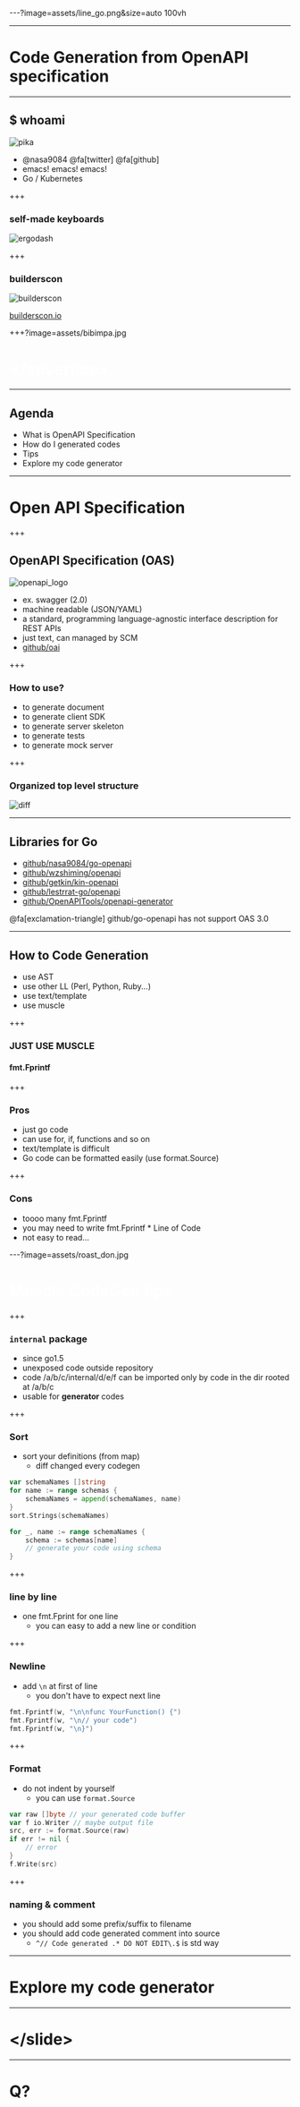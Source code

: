 ---?image=assets/line_go.png&size=auto 100vh

---

# Code Generation from OpenAPI specification

---

## $ whoami

![pika](assets/pika.png)
* @nasa9084 @fa[twitter] @fa[github]
* emacs! emacs! emacs!
* Go / Kubernetes

+++

### self-made keyboards

![ergodash](assets/ergodash.jpg)

+++

### builderscon

![builderscon](assets/builderscon.png)

[builderscon.io](https://builderscon.io)

+++?image=assets/bibimpa.jpg

# <span style="color: white;">&lt;/advertise&gt;</span>

---

## Agenda

* What is OpenAPI Specification
* How do I generated codes
* Tips
* Explore my code generator

---

# Open API Specification

+++

## OpenAPI Specification (OAS)

![openapi_logo](assets/openapi.png)

* ex. swagger (2.0)
* machine readable (JSON/YAML)
* a standard, programming language-agnostic interface description for REST APIs
* just text, can managed by SCM
* [github/oai](https://github.com/oai)

+++

### How to use?

* to generate document
* to generate client SDK
* to generate server skeleton
* to generate tests
* to generate mock server

+++

### Organized top level structure

![diff](assets/diff_oas_and_swagger.png)

---

## Libraries for Go

* [github/nasa9084/go-openapi](https://github.com/nasa9084/go-openapi)
* [github/wzshiming/openapi](https://github.com/wzshiming/openapi)
* [github/getkin/kin-openapi](https://github.com/getkin/kin-openapi)
* [github/lestrrat-go/openapi](https://github.com/lestrrat-go/openapi)
* [github/OpenAPITools/openapi-generator](https://github.com/OpenAPITools/openapi-generator)

@fa[exclamation-triangle] github/go-openapi has not support OAS 3.0

---

## How to Code Generation

* use AST
* use other LL (Perl, Python, Ruby...)
* use text/template
* use muscle

+++

### JUST USE MUSCLE
#### fmt.Fprintf

+++

### Pros

* just go code
* can use for, if, functions and so on
* text/template is difficult
* Go code can be formatted easily (use format.Source)

+++

### Cons

* toooo many fmt.Fprintf
* you may need to write fmt.Fprintf * Line of Code
* not easy to read...

---?image=assets/roast_don.jpg

# <span style="color: white;">Muscle CodeGen tips</span>

+++

### `internal` package

* since go1.5
* unexposed code outside repository
* code /a/b/c/internal/d/e/f can be imported only by code in the dir rooted at /a/b/c
* usable for **generator** codes

+++

### Sort

* sort your definitions (from map)
  * diff changed every codegen

``` go
var schemaNames []string
for name := range schemas {
    schemaNames = append(schemaNames, name)
}
sort.Strings(schemaNames)

for _, name := range schemaNames {
    schema := schemas[name]
    // generate your code using schema
}
```

+++

### line by line

* one fmt.Fprint for one line
  * you can easy to add a new line or condition

+++

### Newline

* add `\n` at first of line
  * you don't have to expect next line

``` go
fmt.Fprintf(w, "\n\nfunc YourFunction() {")
fmt.Fprintf(w, "\n// your code")
fmt.Fprintf(w, "\n}")
```

+++

### Format

* do not indent by yourself
  * you can use `format.Source`

``` go
var raw []byte // your generated code buffer
var f io.Writer // maybe output file
src, err := format.Source(raw)
if err != nil {
    // error
}
f.Write(src)

```

+++

### naming & comment

* you should add some prefix/suffix to filename
* you should add code generated comment into source
  * `^// Code generated .* DO NOT EDIT\.$` is std way

---

# Explore my code generator

---

# &lt;/slide&gt;

---

# Q?
